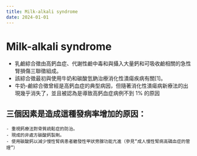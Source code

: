 ```yaml
---
title: Milk-alkali syndrome
date: 2024-01-01
---
```

# Milk-alkali syndrome

- 乳鹼綜合徵由高鈣血症、代謝性鹼中毒和與攝入大量鈣和可吸收鹼相關的急性腎損傷三聯徵組成。
- 該綜合徵最初與使用牛奶和碳酸氫鈉治療消化性潰瘍疾病有關[1]。
- 牛奶-鹼綜合徵曾經是高鈣血症的典型病因，但隨著消化性潰瘍病新療法的出現幾乎消失了，並且被認為是導致高鈣血症病例不到 1% 的原因

## 三個因素是造成這種發病率增加的原因：
	- 重視鈣療法對骨質疏鬆症的防治。
	- 現成的非處方碳酸鈣製劑。
	- 使用碳酸鈣以減少慢性腎病患者繼發性甲狀旁腺功能亢進（參見“成人慢性腎病高磷血症的管理”）
